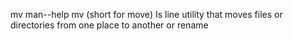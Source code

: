 mv man--help
mv (short for move)
Is line utility that moves files or directories from one place to another or rename
